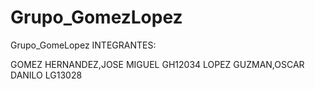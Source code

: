 # Grupo_GomezLopez
Grupo_GomeLopez
INTEGRANTES:

GOMEZ HERNANDEZ,JOSE MIGUEL  GH12034
LOPEZ GUZMAN,OSCAR DANILO    LG13028
